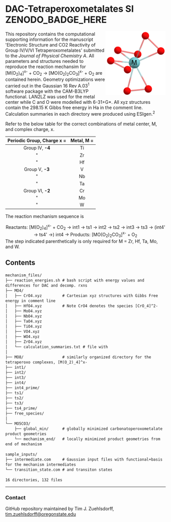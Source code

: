 # DAC-Tetraperoxometalates SI &nbsp; ZENODO\_BADGE\_HERE

<img align="right" src='https://github.com/tjz21/DAC_metals/blob/main/MO8_structure.png' width = "189" height = "200">

This repository contains the computational supporting information for the manuscript 'Electronic Structure and CO2 Reactivity of Group IV/V/VI Tetraperoxometalates' submitted to the *Journal of Physical Chemistry A*. All parameters and structures needed to reproduce the reaction mechansim for [M(O<sub>2</sub>)<sub>4</sub>]<sup>x-</sup> + CO<sub>2</sub> &rarr; [MO(O<sub>2</sub>)<sub>2</sub>CO<sub>3</sub>]<sup>x-</sup> + O<sub>2</sub> are contained herein. Geometry optimizations were carried out in the Gaussian 16 Rev A.03<sup>1</sup> software package with the CAM-B3LYP functional. LAN2LZ was used for the metal center while C and O were modelled with 6-31+G\*. All xyz structures contain the 298.15 K Gibbs free energy in Ha in the comment line. Calculation summaries in each directory were produced using ESIgen.<sup>2</sup>

Refer to the below table for the correct combinations of metal center, M, and complex charge, x.
<div align="center">

| Periodic Group, Charge x = | Metal, M = |
|:--------------------------:|:----------:|
| Group IV, **-4**           | Ti         |
| "                          | Zr         |
| "                          | Hf         |
| Group V, **-3**            | V          |
| "                          | Nb         |
| "                          | Ta         |
| Group VI, **-2**           | Cr         |
| "                          | Mo         |
| "                          | W          |

</div>

The reaction mechanism sequence is 
<div align="center">
Reactants: [M(O<sub>2</sub>)<sub>4</sub>]<sup>x-</sup> + CO<sub>2</sub> &rarr;
int1 &rarr; ts1 &rarr; int2 &rarr; ts2 &rarr; int3 &rarr; ts3 &rarr; (int4' &rarr; ts4' &rarr;) int4 &rarr; 
Products: [MO(O<sub>2</sub>)<sub>2</sub>CO<sub>3</sub>]<sup>x-</sup> + O<sub>2</sub>
</div>
The step indicated parenthetically is only required for M = Zr, Hf, Ta, Mo, and W.

## Contents
```
mechanism_files/
├── reaction_energies.sh # bash script with energy values and differences for DAC and decomp. rxns
├── MO4/               
│   ├── CrO4.xyz         # Cartesian xyz structures with Gibbs Free energy in comment line
│   ├── HfO4.xyz         # Note CrO4 denotes the species [CrO_4]^2-
│   ├── MoO4.xyz
│   ├── NbO4.xyz
│   ├── TaO4.xyz
│   ├── TiO4.xyz
│   ├── VO4.xyz
│   ├── WO4.xyz
│   ├── ZrO4.xyz
│   └── calculation_summaries.txt # file with 
│   
├── MO8/                 # similarly organized directory for the tetraperoxo complexes, [M(O_2)_4]^x-
├── int1/                
├── int2/
├── int3/
├── int4/
├── int4_prime/
├── ts1/
├── ts2/
├── ts3/
├── ts4_prime/
├── free_species/
│   
└── MO5CO3/
    ├── global_min/      # globally minimized carbonatoperoxometalate product geometries
    └── mechanism_end/   # locally minimized product geometries from end of mechanism

sample_inputs/           
├── intermediate.com     # Gaussian input files with functional+basis for the mechanism intermediates
└── transition_state.com # and transiton states

16 directories, 132 files
```
---
### Contact
GitHub repository maintained by Tim J. Zuehlsdorff, tim.zuehlsdorff@oregonstate.edu

[comment]: <> (Text for the GitHub release: Computational supporting information for the submitted manuscript, "Electronic Structure and CO2 Reactivity of Group IV/V/VI Tetraperoxometalates." Descriptive metadata is provided in the README.md file.)
